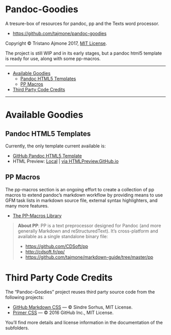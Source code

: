 Pandoc-Goodies
==============

A tresure-box of resources for pandoc, pp and the Texts word processor.

-   <https://github.com/tajmone/pandoc-goodies>

Copyright © Tristano Ajmone 2017, [MIT License](./LICENSE).

The project is still WIP and in its early stages, but a pandoc html5 template is ready for use, along with some pp-macros.

------------------------------------------------------------------------

<!-- #toc -->
-   [Available Goodies](#available-goodies)
    -   [Pandoc HTML5 Templates](#pandoc-html5-templates)
    -   [PP Macros](#pp-macros)
-   [Third Party Code Credits](#third-party-code-credits)

<!-- /toc -->

------------------------------------------------------------------------

Available Goodies
=================

Pandoc HTML5 Templates
----------------------

Currently, the only template current available is:

-   [GitHub Pandoc HTML5 Template](./templates/html5/github/)
-   HTML Preview: [Local](./templates/html5/github/GitHub-Template-Preview.html) | [via HTMLPreview.GitHub.io](http://htmlpreview.github.io/?https://github.com/tajmone/pandoc-goodies/blob/master/templates/html5/github/GitHub-Template-Preview.html)

PP Macros
---------

The pp-macros section is an ongoing effort to create a collection of pp macros to extend pandoc’s markdown workflow by providing means to use GFM task lists in markdown source file, external syntax highlighters, and many more features.

-   [The PP-Macros Library](./pp/)

> **About PP**: PP is a text preprocessor designed for Pandoc (and more generally Markdown and reStructuredText). It’s cross-platform and available as a single standalone binary file:
>
> -   <https://github.com/CDSoft/pp>
> -   <http://cdsoft.fr/pp/>
> -   <https://github.com/tajmone/markdown-guide/tree/master/pp>

Third Party Code Credits
========================

The “Pandoc-Goodies” project reuses third party source code from the following projects:

-   [GitHub Markdown CSS](https://github.com/sindresorhus/github-markdown-css) — © Sindre Sorhus, MIT License.
-   [Primer CSS](https://github.com/primer/primer-css) — © 2016 GitHub Inc., MIT License.

You’ll find more details and license information in the documentation of the subfolders.
